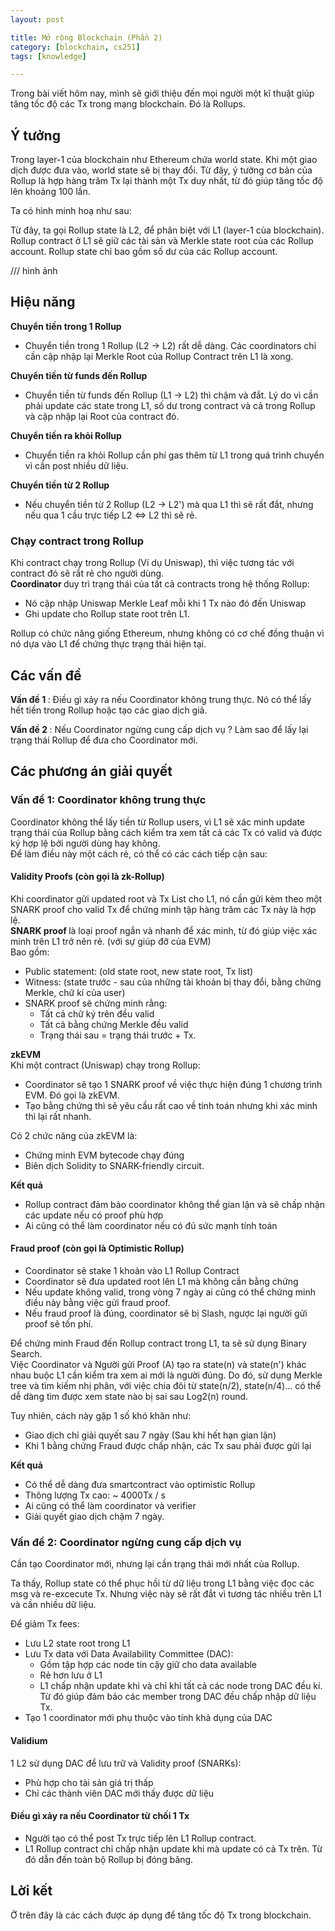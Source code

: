 ```yaml
---
layout: post

title: Mở rộng Blockchain (Phần 2)
category: [blockchain, cs251]
tags: [knowledge]

---
```


Trong bài viết hôm nay, mình sẽ giới thiệu đến mọi người một kĩ thuật giúp tăng tốc độ các Tx trong mạng blockchain. Đó là Rollups.

## Ý tưởng

Trong layer-1 của blockchain như Ethereum chứa world state. Khi một giao dịch được đưa vào, world state sẽ bị thay đổi. Từ đây, ý tưởng cơ bản của Rollup là hợp hàng trăm Tx lại thành một Tx duy nhất, từ đó giúp tăng tốc độ lên khoảng 100 lần.

Ta có hình minh hoạ như sau:

Từ đây, ta gọi Rollup state là L2, để phân biệt với L1 (layer-1 của blockchain). <br>
Rollup contract ở L1 sẽ giữ các tài sản và Merkle state root của các Rollup account. Rollup state chỉ bao gồm số dư của các Rollup account.

/// hình ảnh

## Hiệu năng

<strong> Chuyển tiền trong 1 Rollup </strong>

- Chuyển tiền trong 1 Rollup (L2 -> L2) rất dễ dàng. Các coordinators chỉ cần cập nhập lại Merkle Root của Rollup Contract trên L1 là xong.

<strong> Chuyển tiền từ funds đến Rollup </strong>

- Chuyển tiền từ funds đến Rollup (L1 -> L2) thì chậm và đắt. Lý do vì cần phải update các state trong L1, số dư trong contract và cả trong Rollup và cập nhập lại Root của contract đó.

<strong> Chuyển tiền ra khỏi Rollup </strong>

- Chuyển tiền ra khỏi Rollup cần phí gas thêm từ L1 trong quá trình chuyển vì cần post nhiều dữ liệu.

<strong> Chuyển tiền từ 2 Rollup </strong>

- Nếu chuyển tiền từ 2 Rollup (L2 -> L2') mà qua L1 thì sẽ rất đắt, nhưng nếu qua 1 cầu trực tiếp L2 <=> L2 thì sẽ rẻ.

### Chạy contract trong Rollup

Khi contract chạy trong Rollup (Ví dụ Uniswap), thì việc tương tác với contract đó sẽ rẩt rẻ cho người dùng. <br>
<strong> Coordinator </strong> duy trì trạng thái của tất cả contracts trong hệ thống Rollup:

- Nó cập nhập Uniswap Merkle Leaf mỗi khi 1 Tx nào đó đến Uniswap
- Ghi update cho Rollup state root trên L1.

Rollup có chức năng giống Ethereum, nhưng không có cơ chế đồng thuận vì nó dựa vào L1 để chứng thực trạng thái hiện tại.

## Các vấn đề

<strong> Vấn đề 1 </strong>: Điều gì xảy ra nếu Coordinator không trung thực. Nó có thể lấy hết tiền trong Rollup hoặc tạo các giao dịch giả.

<strong> Vấn đề 2 </strong>: Nếu Coordinator ngừng cung cấp dịch vụ ? Làm sao để lấy lại trạng thái Rollup để đưa cho Coordinator mới.

## Các phương án giải quyết

### Vấn đề 1: Coordinator không trung thực

Coordinator không thể lấy tiền từ Rollup users, vì L1 sẽ xác minh update trạng thái của Rollup bằng cách kiểm tra xem tất cả các Tx có valid và được ký hợp lệ bởi người dùng hay không. <br>
Để làm điều này một cách rẻ, có thể có các cách tiếp cận sau:

#### Validity Proofs (còn gọi là zk-Rollup)

Khi coordinator gửi updated root và Tx List cho L1, nó cần gửi kèm theo một SNARK proof cho valid Tx để chứng minh tập hàng trăm các Tx này là hợp lệ. <br>
<strong> SNARK proof </strong> là loại proof ngắn và nhanh để xác minh, từ đó giúp việc xác minh trên L1 trở nên rẻ. (với sự giúp đỡ của EVM)  <br>
Bao gồm:

- Public statement:   (old state root,  new state root,  Tx list)
- Witness: (state trước - sau của những tài khoản bị thay đổi, bằng chứng Merkle, chữ kí của user)
- SNARK proof sẽ chứng minh rằng:
  - Tất cả chữ ký trên đều valid
  - Tất cả bằng chứng Merkle đều valid
  - Trạng thái sau = trạng thái trước + Tx.

<strong> zkEVM </strong>  <br>
Khi một contract (Uniswap) chạy trong Rollup:

- Coordinator sẽ tạo 1 SNARK proof về việc thực hiện đúng 1 chương trình EVM. Đó gọi là zkEVM.
- Tạo bằng chứng thì sẽ yêu cầu rất cao về tính toán nhưng khi xác minh thì lại rất nhanh.

Có 2 chức năng của zkEVM là:

- Chứng minh EVM bytecode chạy đúng
- Biên dịch Solidity to SNARK-friendly circuit.

<strong> Kết quả </strong>

- Rollup contract đảm bảo coordinator không thể gian lận và sẽ chấp nhận các update nếu có proof phù hợp
- Ai cũng có thể làm coordinator nếu có đủ sức mạnh tính toán

#### Fraud proof (còn gọi là Optimistic Rollup)

- Coordinator sẽ stake 1 khoản vào L1 Rollup Contract
- Coordinator sẽ đưa updated root lên L1 mà không cần bằng chứng
- Nếu update không valid, trong vòng 7 ngày ai cũng có thể chứng minh điều này bằng việc gửi fraud proof.
- Nếu fraud proof là đúng, coordinator sẽ bị Slash, ngược lại người gửi proof sẽ tốn phí.

Để chứng minh Fraud đến Rollup contract trong L1, ta sẽ sử dụng Binary Search. <br>
Việc Coordinator và Người gửi Proof (A) tạo ra state(n) và state(n') khác nhau buộc L1 cần kiểm tra xem ai mới là người đúng. Do đó, sử dụng Merkle tree và tìm kiếm nhị phân, với việc chia đôi từ state(n/2), state(n/4)... có thể dễ dàng tìm được xem state nào bị sai sau Log2(n) round.

Tuy nhiên, cách này gặp 1 số khó khăn như:

- Giao dịch chỉ giải quyết sau 7 ngày (Sau khi hết hạn gian lận)
- Khi 1 bằng chứng Fraud được chấp nhận, các Tx sau phải được gửi lại

<strong> Kết quả </strong>

- Có thể dễ dàng đưa smartcontract vào optimistic Rollup
- Thông lượng Tx cao: ~ 4000Tx / s
- Ai cũng có thể làm coordinator và verifier
- Giải quyết giao dịch chậm 7 ngày.

### Vấn đề 2: Coordinator ngừng cung cấp dịch vụ

Cần tạo Coordinator mới, nhưng lại cần trạng thái mới nhất của Rollup.

Ta thấy, Rollup state có thể phục hồi từ dữ liệu trong L1 bằng việc đọc các msg và re-excecute Tx. Nhưng việc này sẽ rất đắt vì tương tác nhiều trên L1 và cần nhiều dữ liệu.

Để giảm Tx fees:

- Lưu L2 state root trong L1
- Lưu Tx data với Data Availability Committee (DAC):
  - Gồm tập hợp các node tin cậy giữ cho data available
  - Rẻ hơn lưu ở L1
  - L1 chấp nhận update khi và chỉ khi tất cả các node trong DAC đều kí. Từ đó giúp đảm bảo các member trong DAC đều chấp nhập dữ liệu Tx.
- Tạo 1 coordinator mới phụ thuộc vào tính khả dụng của DAC

#### Validium

1 L2 sử dụng DAC để lưu trữ và Validity proof (SNARKs):

- Phù hợp cho tài sản giá trị thấp
- Chỉ các thành viên DAC mới thấy được dữ liệu

#### Điều gì xảy ra nếu Coordinator từ chối 1 Tx

- Người tạo có thể post Tx trực tiếp lên L1 Rollup contract.
- L1 Rollup contract chỉ chấp nhận update khi mà update có cả Tx trên. Từ đó dẫn đến toàn bộ Rollup bị đóng băng.

## Lời kết

Ở trên đây là các cách được áp dụng để tăng tốc độ Tx trong blockchain.
